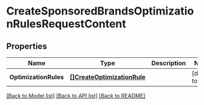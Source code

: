 # CreateSponsoredBrandsOptimizationRulesRequestContent

## Properties
Name | Type | Description | Notes
------------ | ------------- | ------------- | -------------
**OptimizationRules** | [**[]CreateOptimizationRule**](CreateOptimizationRule.md) |  | [default to null]

[[Back to Model list]](../README.md#documentation-for-models) [[Back to API list]](../README.md#documentation-for-api-endpoints) [[Back to README]](../README.md)

